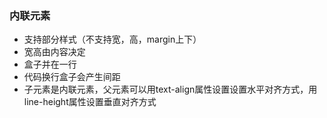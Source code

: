 ### 内联元素
 -	支持部分样式（不支持宽，高，margin上下）
 -	宽高由内容决定
 - 	盒子并在一行
 -	代码换行盒子会产生间距
 -	子元素是内联元素，父元素可以用text-align属性设置设置水平对齐方式，用line-height属性设置垂直对齐方式